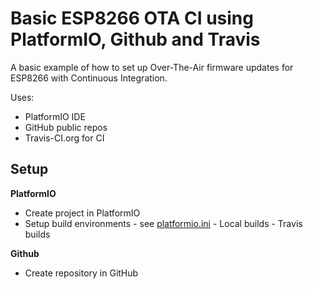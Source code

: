 # Basic ESP8266 OTA CI using PlatformIO, Github and Travis
 A basic example of how to set up Over-The-Air firmware updates for ESP8266 with Continuous Integration.
 
Uses:
 - PlatformIO IDE
 - GitHub public repos
 - Travis-CI.org for CI

## Setup
**PlatformIO**
 - Create project in PlatformIO
 - Setup build environments - see [platformio.ini](https://github.com/csgregg/csg-esp8266-rota/blob/master/platformio.ini)
		 - Local builds
		 - Travis builds 

**Github**
 - Create repository in GitHub 

<!--stackedit_data:
eyJoaXN0b3J5IjpbLTE1NzE3NDA4NjYsLTU2ODA4ODkyOSwtMT
E3NTMxMzQ1OSwtMTY1MTg1MzBdfQ==
-->